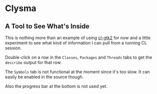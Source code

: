 Clysma
======

A Tool to See What's Inside
---------------------------

This is nothing more than an example of using
[cl-gtk2](http://common-lisp.net/project/cl-gtk2/) for now and a
little experiment to see what kind of information I can pull from a
running CL session.

Double-click on a row in the `Classes`, `Packages` and `Threads` tabs
to get the `describe` output for that row.

The `Symbols` tab is not functional at the moment since it's too slow.
It can easily be enabled in the source though.

Also the progress bar at the bottom is not used yet.
